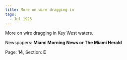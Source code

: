 ```yaml
---  
title: More on wire dragging in  
tags:  
  - Jul 1925  
---  
```

  
More on wire dragging in Key West waters.  
  
Newspapers: **Miami Morning News or The Miami Herald**  
  
Page: **14**, Section: **E** 
